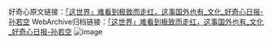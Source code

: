 好奇心原文链接：[「这世界」难看到极致而走红，这事国外也有_文化_好奇心日报-孙若空](https://www.qdaily.com/articles/2806.html)
WebArchive归档链接：[「这世界」难看到极致而走红，这事国外也有_文化_好奇心日报-孙若空](http://web.archive.org/web/20190623151515/https://www.qdaily.com/articles/2806.html)
![image](http://ww3.sinaimg.cn/large/007d5XDply1g3v6lhi3ywj30u04fgb29)